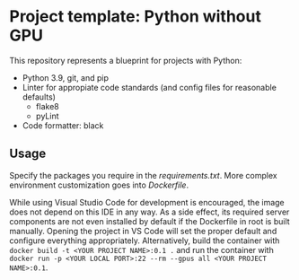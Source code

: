 # Project template: Python without GPU 
This repository represents a blueprint for projects with Python:

- Python 3.9, git, and pip
- Linter for appropiate code standards (and config files for reasonable defaults)
    - flake8
    - pyLint
- Code formatter: black

## Usage
Specify the packages you require in the *requirements.txt*. More complex environment customization goes into *Dockerfile*.

While using Visual Studio Code for development is encouraged, the image does not depend on this IDE in any way. As a side effect, its required server components are not even installed by default if the Dockerfile in root is built manually. Opening the project in VS Code will set the proper default and configure everything appropriately. Alternatively, build the container with `docker build -t <YOUR PROJECT NAME>:0.1 .` and run the container with `docker run -p <YOUR LOCAL PORT>:22 --rm --gpus all <YOUR PROJECT NAME>:0.1`.
